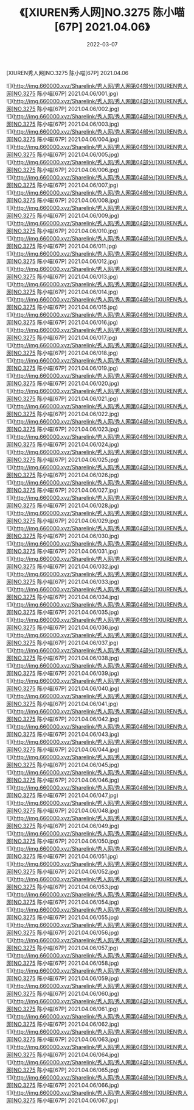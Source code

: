﻿---
layout: post
title:  《[XIUREN秀人网]NO.3275 陈小喵[67P] 2021.04.06》
date:   2022-03-07
img: http://img.660000.xyz/Sharelink/秀人网/秀人网第04部分/[XIUREN秀人网]NO.3275 陈小喵[67P] 2021.04.06/000.jpg
categories: [美女, 清纯, 唯美]
---

[XIUREN秀人网]NO.3275 陈小喵[67P] 2021.04.06

 ![](http://img.660000.xyz/Sharelink/秀人网/秀人网第04部分/[XIUREN秀人网]NO.3275 陈小喵[67P] 2021.04.06/001.jpg) <br>![](http://img.660000.xyz/Sharelink/秀人网/秀人网第04部分/[XIUREN秀人网]NO.3275 陈小喵[67P] 2021.04.06/002.jpg) <br>![](http://img.660000.xyz/Sharelink/秀人网/秀人网第04部分/[XIUREN秀人网]NO.3275 陈小喵[67P] 2021.04.06/003.jpg) <br>![](http://img.660000.xyz/Sharelink/秀人网/秀人网第04部分/[XIUREN秀人网]NO.3275 陈小喵[67P] 2021.04.06/004.jpg) <br>![](http://img.660000.xyz/Sharelink/秀人网/秀人网第04部分/[XIUREN秀人网]NO.3275 陈小喵[67P] 2021.04.06/005.jpg) <br>![](http://img.660000.xyz/Sharelink/秀人网/秀人网第04部分/[XIUREN秀人网]NO.3275 陈小喵[67P] 2021.04.06/006.jpg) <br>![](http://img.660000.xyz/Sharelink/秀人网/秀人网第04部分/[XIUREN秀人网]NO.3275 陈小喵[67P] 2021.04.06/007.jpg) <br>![](http://img.660000.xyz/Sharelink/秀人网/秀人网第04部分/[XIUREN秀人网]NO.3275 陈小喵[67P] 2021.04.06/008.jpg) <br>![](http://img.660000.xyz/Sharelink/秀人网/秀人网第04部分/[XIUREN秀人网]NO.3275 陈小喵[67P] 2021.04.06/009.jpg) <br>![](http://img.660000.xyz/Sharelink/秀人网/秀人网第04部分/[XIUREN秀人网]NO.3275 陈小喵[67P] 2021.04.06/010.jpg) <br>![](http://img.660000.xyz/Sharelink/秀人网/秀人网第04部分/[XIUREN秀人网]NO.3275 陈小喵[67P] 2021.04.06/011.jpg) <br>![](http://img.660000.xyz/Sharelink/秀人网/秀人网第04部分/[XIUREN秀人网]NO.3275 陈小喵[67P] 2021.04.06/012.jpg) <br>![](http://img.660000.xyz/Sharelink/秀人网/秀人网第04部分/[XIUREN秀人网]NO.3275 陈小喵[67P] 2021.04.06/013.jpg) <br>![](http://img.660000.xyz/Sharelink/秀人网/秀人网第04部分/[XIUREN秀人网]NO.3275 陈小喵[67P] 2021.04.06/014.jpg) <br>![](http://img.660000.xyz/Sharelink/秀人网/秀人网第04部分/[XIUREN秀人网]NO.3275 陈小喵[67P] 2021.04.06/015.jpg) <br>![](http://img.660000.xyz/Sharelink/秀人网/秀人网第04部分/[XIUREN秀人网]NO.3275 陈小喵[67P] 2021.04.06/016.jpg) <br>![](http://img.660000.xyz/Sharelink/秀人网/秀人网第04部分/[XIUREN秀人网]NO.3275 陈小喵[67P] 2021.04.06/017.jpg) <br>![](http://img.660000.xyz/Sharelink/秀人网/秀人网第04部分/[XIUREN秀人网]NO.3275 陈小喵[67P] 2021.04.06/018.jpg) <br>![](http://img.660000.xyz/Sharelink/秀人网/秀人网第04部分/[XIUREN秀人网]NO.3275 陈小喵[67P] 2021.04.06/019.jpg) <br>![](http://img.660000.xyz/Sharelink/秀人网/秀人网第04部分/[XIUREN秀人网]NO.3275 陈小喵[67P] 2021.04.06/020.jpg) <br>![](http://img.660000.xyz/Sharelink/秀人网/秀人网第04部分/[XIUREN秀人网]NO.3275 陈小喵[67P] 2021.04.06/021.jpg) <br>![](http://img.660000.xyz/Sharelink/秀人网/秀人网第04部分/[XIUREN秀人网]NO.3275 陈小喵[67P] 2021.04.06/022.jpg) <br>![](http://img.660000.xyz/Sharelink/秀人网/秀人网第04部分/[XIUREN秀人网]NO.3275 陈小喵[67P] 2021.04.06/023.jpg) <br>![](http://img.660000.xyz/Sharelink/秀人网/秀人网第04部分/[XIUREN秀人网]NO.3275 陈小喵[67P] 2021.04.06/024.jpg) <br>![](http://img.660000.xyz/Sharelink/秀人网/秀人网第04部分/[XIUREN秀人网]NO.3275 陈小喵[67P] 2021.04.06/025.jpg) <br>![](http://img.660000.xyz/Sharelink/秀人网/秀人网第04部分/[XIUREN秀人网]NO.3275 陈小喵[67P] 2021.04.06/026.jpg) <br>![](http://img.660000.xyz/Sharelink/秀人网/秀人网第04部分/[XIUREN秀人网]NO.3275 陈小喵[67P] 2021.04.06/027.jpg) <br>![](http://img.660000.xyz/Sharelink/秀人网/秀人网第04部分/[XIUREN秀人网]NO.3275 陈小喵[67P] 2021.04.06/028.jpg) <br>![](http://img.660000.xyz/Sharelink/秀人网/秀人网第04部分/[XIUREN秀人网]NO.3275 陈小喵[67P] 2021.04.06/029.jpg) <br>![](http://img.660000.xyz/Sharelink/秀人网/秀人网第04部分/[XIUREN秀人网]NO.3275 陈小喵[67P] 2021.04.06/030.jpg) <br>![](http://img.660000.xyz/Sharelink/秀人网/秀人网第04部分/[XIUREN秀人网]NO.3275 陈小喵[67P] 2021.04.06/031.jpg) <br>![](http://img.660000.xyz/Sharelink/秀人网/秀人网第04部分/[XIUREN秀人网]NO.3275 陈小喵[67P] 2021.04.06/032.jpg) <br>![](http://img.660000.xyz/Sharelink/秀人网/秀人网第04部分/[XIUREN秀人网]NO.3275 陈小喵[67P] 2021.04.06/033.jpg) <br>![](http://img.660000.xyz/Sharelink/秀人网/秀人网第04部分/[XIUREN秀人网]NO.3275 陈小喵[67P] 2021.04.06/034.jpg) <br>![](http://img.660000.xyz/Sharelink/秀人网/秀人网第04部分/[XIUREN秀人网]NO.3275 陈小喵[67P] 2021.04.06/035.jpg) <br>![](http://img.660000.xyz/Sharelink/秀人网/秀人网第04部分/[XIUREN秀人网]NO.3275 陈小喵[67P] 2021.04.06/036.jpg) <br>![](http://img.660000.xyz/Sharelink/秀人网/秀人网第04部分/[XIUREN秀人网]NO.3275 陈小喵[67P] 2021.04.06/037.jpg) <br>![](http://img.660000.xyz/Sharelink/秀人网/秀人网第04部分/[XIUREN秀人网]NO.3275 陈小喵[67P] 2021.04.06/038.jpg) <br>![](http://img.660000.xyz/Sharelink/秀人网/秀人网第04部分/[XIUREN秀人网]NO.3275 陈小喵[67P] 2021.04.06/039.jpg) <br>![](http://img.660000.xyz/Sharelink/秀人网/秀人网第04部分/[XIUREN秀人网]NO.3275 陈小喵[67P] 2021.04.06/040.jpg) <br>![](http://img.660000.xyz/Sharelink/秀人网/秀人网第04部分/[XIUREN秀人网]NO.3275 陈小喵[67P] 2021.04.06/041.jpg) <br>![](http://img.660000.xyz/Sharelink/秀人网/秀人网第04部分/[XIUREN秀人网]NO.3275 陈小喵[67P] 2021.04.06/042.jpg) <br>![](http://img.660000.xyz/Sharelink/秀人网/秀人网第04部分/[XIUREN秀人网]NO.3275 陈小喵[67P] 2021.04.06/043.jpg) <br>![](http://img.660000.xyz/Sharelink/秀人网/秀人网第04部分/[XIUREN秀人网]NO.3275 陈小喵[67P] 2021.04.06/044.jpg) <br>![](http://img.660000.xyz/Sharelink/秀人网/秀人网第04部分/[XIUREN秀人网]NO.3275 陈小喵[67P] 2021.04.06/045.jpg) <br>![](http://img.660000.xyz/Sharelink/秀人网/秀人网第04部分/[XIUREN秀人网]NO.3275 陈小喵[67P] 2021.04.06/046.jpg) <br>![](http://img.660000.xyz/Sharelink/秀人网/秀人网第04部分/[XIUREN秀人网]NO.3275 陈小喵[67P] 2021.04.06/047.jpg) <br>![](http://img.660000.xyz/Sharelink/秀人网/秀人网第04部分/[XIUREN秀人网]NO.3275 陈小喵[67P] 2021.04.06/048.jpg) <br>![](http://img.660000.xyz/Sharelink/秀人网/秀人网第04部分/[XIUREN秀人网]NO.3275 陈小喵[67P] 2021.04.06/049.jpg) <br>![](http://img.660000.xyz/Sharelink/秀人网/秀人网第04部分/[XIUREN秀人网]NO.3275 陈小喵[67P] 2021.04.06/050.jpg) <br>![](http://img.660000.xyz/Sharelink/秀人网/秀人网第04部分/[XIUREN秀人网]NO.3275 陈小喵[67P] 2021.04.06/051.jpg) <br>![](http://img.660000.xyz/Sharelink/秀人网/秀人网第04部分/[XIUREN秀人网]NO.3275 陈小喵[67P] 2021.04.06/052.jpg) <br>![](http://img.660000.xyz/Sharelink/秀人网/秀人网第04部分/[XIUREN秀人网]NO.3275 陈小喵[67P] 2021.04.06/053.jpg) <br>![](http://img.660000.xyz/Sharelink/秀人网/秀人网第04部分/[XIUREN秀人网]NO.3275 陈小喵[67P] 2021.04.06/054.jpg) <br>![](http://img.660000.xyz/Sharelink/秀人网/秀人网第04部分/[XIUREN秀人网]NO.3275 陈小喵[67P] 2021.04.06/055.jpg) <br>![](http://img.660000.xyz/Sharelink/秀人网/秀人网第04部分/[XIUREN秀人网]NO.3275 陈小喵[67P] 2021.04.06/056.jpg) <br>![](http://img.660000.xyz/Sharelink/秀人网/秀人网第04部分/[XIUREN秀人网]NO.3275 陈小喵[67P] 2021.04.06/057.jpg) <br>![](http://img.660000.xyz/Sharelink/秀人网/秀人网第04部分/[XIUREN秀人网]NO.3275 陈小喵[67P] 2021.04.06/058.jpg) <br>![](http://img.660000.xyz/Sharelink/秀人网/秀人网第04部分/[XIUREN秀人网]NO.3275 陈小喵[67P] 2021.04.06/059.jpg) <br>![](http://img.660000.xyz/Sharelink/秀人网/秀人网第04部分/[XIUREN秀人网]NO.3275 陈小喵[67P] 2021.04.06/060.jpg) <br>![](http://img.660000.xyz/Sharelink/秀人网/秀人网第04部分/[XIUREN秀人网]NO.3275 陈小喵[67P] 2021.04.06/061.jpg) <br>![](http://img.660000.xyz/Sharelink/秀人网/秀人网第04部分/[XIUREN秀人网]NO.3275 陈小喵[67P] 2021.04.06/062.jpg) <br>![](http://img.660000.xyz/Sharelink/秀人网/秀人网第04部分/[XIUREN秀人网]NO.3275 陈小喵[67P] 2021.04.06/063.jpg) <br>![](http://img.660000.xyz/Sharelink/秀人网/秀人网第04部分/[XIUREN秀人网]NO.3275 陈小喵[67P] 2021.04.06/064.jpg) <br>![](http://img.660000.xyz/Sharelink/秀人网/秀人网第04部分/[XIUREN秀人网]NO.3275 陈小喵[67P] 2021.04.06/065.jpg) <br>![](http://img.660000.xyz/Sharelink/秀人网/秀人网第04部分/[XIUREN秀人网]NO.3275 陈小喵[67P] 2021.04.06/066.jpg) <br>![](http://img.660000.xyz/Sharelink/秀人网/秀人网第04部分/[XIUREN秀人网]NO.3275 陈小喵[67P] 2021.04.06/067.jpg) <br>